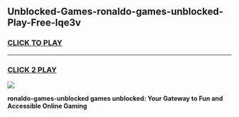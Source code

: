 
## Unblocked-Games-ronaldo-games-unblocked-Play-Free-lqe3v
<h3>
<a href="https://premium76.site?title=ronaldo-games-unblocked&ref=17A">CLICK TO PLAY</a></h3>
<hr>

<h3>
<a href="https://premium76.site?title=ronaldo-games-unblocked&ref=17A">CLICK 2 PLAY</a>
  
</h3>

<a href="https://premium76.site?title=ronaldo-games-unblocked&ref=17A"><img src="https://clearcache.store/games.png"></a>


**ronaldo-games-unblocked games unblocked: Your Gateway to Fun and Accessible Online Gaming**
